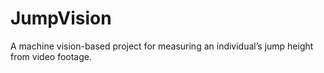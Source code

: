 # JumpVision
A machine vision-based project for measuring an individual’s jump height from video footage.
